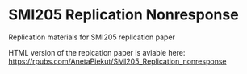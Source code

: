 # SMI205 Replication Nonresponse
Replication materials for SMI205 replication paper

HTML version of the replcation paper is aviable here: https://rpubs.com/AnetaPiekut/SMI205_Replication_nonresponse

